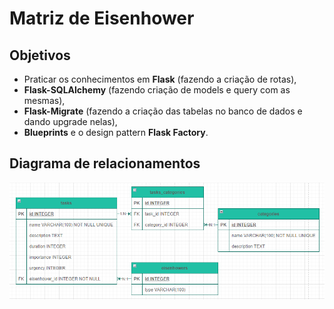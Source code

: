 # Matriz de Eisenhower


## Objetivos

- Praticar os conhecimentos em **Flask** (fazendo a criação de rotas),
- **Flask-SQLAlchemy** (fazendo criação de models e query com as mesmas),
- **Flask-Migrate** (fazendo a criação das tabelas no banco de dados e dando upgrade nelas), 
- **Blueprints** e o design pattern **Flask Factory**.


## Diagrama de relacionamentos

![diagrama-eisenhower](/diagrama-eisenhower.png)
